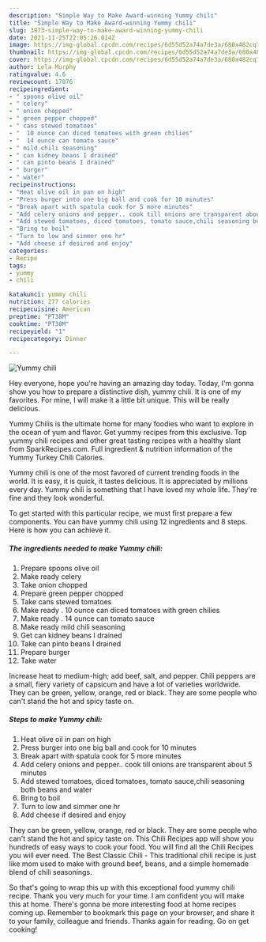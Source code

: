 ```yaml
---
description: "Simple Way to Make Award-winning Yummy chili"
title: "Simple Way to Make Award-winning Yummy chili"
slug: 3973-simple-way-to-make-award-winning-yummy-chili
date: 2021-11-25T22:05:26.014Z
image: https://img-global.cpcdn.com/recipes/6d55d52a74a7de3a/680x482cq70/yummy-chili-recipe-main-photo.jpg
thumbnail: https://img-global.cpcdn.com/recipes/6d55d52a74a7de3a/680x482cq70/yummy-chili-recipe-main-photo.jpg
cover: https://img-global.cpcdn.com/recipes/6d55d52a74a7de3a/680x482cq70/yummy-chili-recipe-main-photo.jpg
author: Lela Murphy
ratingvalue: 4.6
reviewcount: 17876
recipeingredient:
- " spoons olive oil"
- " celery"
- " onion chopped"
- " green pepper chopped"
- " cans stewed tomatoes"
- "  10 ounce can diced tomatoes with green chilies"
- "  14 ounce can tomato sauce"
- " mild chili seasoning"
- " can kidney beans I drained"
- " can pinto beans I drained"
- " burger"
- " water"
recipeinstructions:
- "Heat olive oil in pan on high"
- "Press burger into one big ball and cook for 10 minutes"
- "Break apart with spatula cook for 5 more minutes"
- "Add celery onions and pepper.. cook till onions are transparent about 5 minutes"
- "Add stewed tomatoes, diced tomatoes, tomato sauce,chili seasoning both beans and water"
- "Bring to boil"
- "Turn to low and simmer one hr"
- "Add cheese if desired and enjoy"
categories:
- Recipe
tags:
- yummy
- chili

katakunci: yummy chili 
nutrition: 277 calories
recipecuisine: American
preptime: "PT38M"
cooktime: "PT30M"
recipeyield: "1"
recipecategory: Dinner

---
```



![Yummy chili](https://img-global.cpcdn.com/recipes/6d55d52a74a7de3a/680x482cq70/yummy-chili-recipe-main-photo.jpg)

Hey everyone, hope you're having an amazing day today. Today, I'm gonna show you how to prepare a distinctive dish, yummy chili. It is one of my favorites. For mine, I will make it a little bit unique. This will be really delicious.

Yummy Chilis is the ultimate home for many foodies who want to explore in the ocean of yum and flavor. Get yummy recipes from this exclusive. Top yummy chili recipes and other great tasting recipes with a healthy slant from SparkRecipes.com. Full ingredient &amp; nutrition information of the Yummy Turkey Chili Calories.

Yummy chili is one of the most favored of current trending foods in the world. It is easy, it is quick, it tastes delicious. It is appreciated by millions every day. Yummy chili is something that I have loved my whole life. They're fine and they look wonderful.


To get started with this particular recipe, we must first prepare a few components. You can have yummy chili using 12 ingredients and 8 steps. Here is how you can achieve it.

<!--inarticleads1-->

##### The ingredients needed to make Yummy chili:

1. Prepare  spoons olive oil
1. Make ready  celery
1. Take  onion chopped
1. Prepare  green pepper chopped
1. Take  cans stewed tomatoes
1. Make ready  . 10 ounce can diced tomatoes with green chilies
1. Make ready  . 14 ounce can tomato sauce
1. Make ready  mild chili seasoning
1. Get  can kidney beans I drained
1. Take  can pinto beans I drained
1. Prepare  burger
1. Take  water


Increase heat to medium-high; add beef, salt, and pepper. Chili peppers are a small, fiery variety of capsicum and have a lot of varieties worldwide. They can be green, yellow, orange, red or black. They are some people who can&#39;t stand the hot and spicy taste on. 

<!--inarticleads2-->

##### Steps to make Yummy chili:

1. Heat olive oil in pan on high
1. Press burger into one big ball and cook for 10 minutes
1. Break apart with spatula cook for 5 more minutes
1. Add celery onions and pepper.. cook till onions are transparent about 5 minutes
1. Add stewed tomatoes, diced tomatoes, tomato sauce,chili seasoning both beans and water
1. Bring to boil
1. Turn to low and simmer one hr
1. Add cheese if desired and enjoy


They can be green, yellow, orange, red or black. They are some people who can&#39;t stand the hot and spicy taste on. This Chili Recipes app will show you hundreds of easy ways to cook your food. You will find all the Chili Recipes you will ever need. The Best Classic Chili - This traditional chili recipe is just like mom used to make with ground beef, beans, and a simple homemade blend of chili seasonings. 

So that's going to wrap this up with this exceptional food yummy chili recipe. Thank you very much for your time. I am confident you will make this at home. There's gonna be more interesting food at home recipes coming up. Remember to bookmark this page on your browser, and share it to your family, colleague and friends. Thanks again for reading. Go on get cooking!

